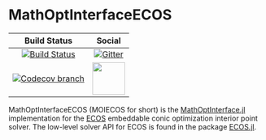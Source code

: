 # MathOptInterfaceECOS

| **Build Status** | **Social** |
|:----------------:|:----------:|
| [![Build Status][build-img]][build-url] | [![Gitter][gitter-img]][gitter-url] |
| [![Codecov branch][codecov-img]][codecov-url] | [<img src="https://upload.wikimedia.org/wikipedia/en/a/af/Discourse_logo.png" width="64">][discourse-url] |

MathOptInterfaceECOS (MOIECOS for short) is the [MathOptInterface.jl](https://github.com/JuliaOpt/MathOptInterface.jl) implementation for the [ECOS](https://github.com/embotech/ecos) embeddable conic optimization interior point solver. The low-level solver API for ECOS is found in the package [ECOS.jl](https://github.com/JuliaOpt/ECOS.jl).

[build-img]: https://travis-ci.org/JuliaOpt/MathOptInterfaceECOS.jl.svg?branch=master
[build-url]: https://travis-ci.org/JuliaOpt/MathOptInterfaceECOS.jl
[codecov-img]: http://codecov.io/github/JuliaOpt/MathOptInterfaceECOS.jl/coverage.svg?branch=master
[codecov-url]: http://codecov.io/github/JuliaOpt/MathOptInterfaceECOS.jl?branch=master

[gitter-url]: https://gitter.im/JuliaOpt/Lobby?utm_source=share-link&utm_medium=link&utm_campaign=share-link
[gitter-img]: https://badges.gitter.im/JuliaOpt/Lobby.svg
[discourse-url]: https://discourse.julialang.org/c/domain/opt
